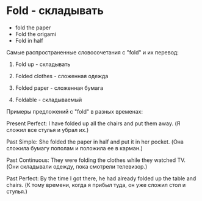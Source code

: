 # Fold - складывать




- fold the paper
- Fold the origami
- Fold in half

Самые распространенные словосочетания с "fold" и их перевод:

1. Fold up - складывать

2. Folded clothes - сложенная одежда

3. Folded paper - сложенная бумага

4. Foldable - складываемый

Примеры предложений с "fold" в разных временах:

Present Perfect: I have folded up all the chairs and put them away. (Я сложил все стулья и убрал их.)

Past Simple: She folded the paper in half and put it in her pocket. (Она сложила бумагу пополам и положила ее в карман.)

Past Continuous: They were folding the clothes while they watched TV. (Они складывали одежду, пока смотрели телевизор.)

Past Perfect: By the time I got there, he had already folded up the table and chairs. (К тому времени, когда я прибыл туда, он уже сложил стол и стулья.)